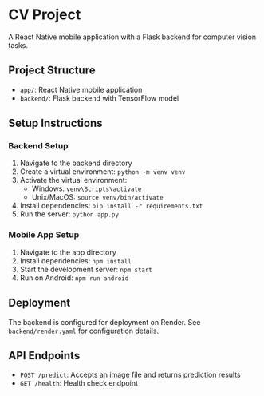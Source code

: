 # CV Project

A React Native mobile application with a Flask backend for computer vision tasks.

## Project Structure

- `app/`: React Native mobile application
- `backend/`: Flask backend with TensorFlow model

## Setup Instructions

### Backend Setup
1. Navigate to the backend directory
2. Create a virtual environment: `python -m venv venv`
3. Activate the virtual environment:
   - Windows: `venv\Scripts\activate`
   - Unix/MacOS: `source venv/bin/activate`
4. Install dependencies: `pip install -r requirements.txt`
5. Run the server: `python app.py`

### Mobile App Setup
1. Navigate to the app directory
2. Install dependencies: `npm install`
3. Start the development server: `npm start`
4. Run on Android: `npm run android`

## Deployment

The backend is configured for deployment on Render. See `backend/render.yaml` for configuration details.

## API Endpoints

- `POST /predict`: Accepts an image file and returns prediction results
- `GET /health`: Health check endpoint 
